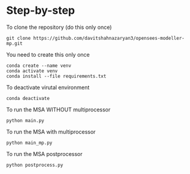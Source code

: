 # Step-by-step
To clone the repository (do this only once)
```shell
git clone https://github.com/davitshahnazaryan3/opensees-modeller-mp.git
```

You need to create this only once
```shell
conda create --name venv
conda activate venv
conda install --file requirements.txt
```

To deactivate virutal environment
```shell
conda deactivate
```

To run the MSA WITHOUT multiprocessor
```shell
python main.py
```

To run the MSA with multiprocessor
```shell
python main_mp.py
```

To run the MSA postprocessor
```shell
python postprocess.py
```
